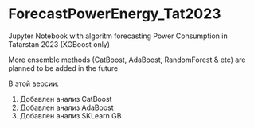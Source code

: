 # ForecastPowerEnergy_Tat2023
Jupyter Notebook with algoritm forecasting Power Consumption in Tatarstan 2023 (XGBoost only)

More ensemble methods (CatBoost, AdaBoost, RandomForest & etc) are planned to be added in the future

В этой версии:
1) Добавлен анализ CatBoost
2) Добавлен анализ AdaBoost
3) Добавлен анализ SKLearn GB